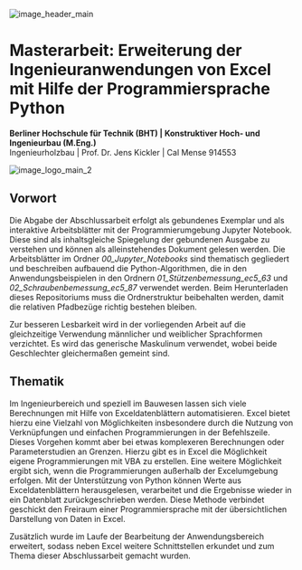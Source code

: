 ![image_header_main](https://user-images.githubusercontent.com/104301991/188845542-e5e30f1d-f478-4616-840b-1f6e6924320d.png)


# Masterarbeit: Erweiterung der Ingenieuranwendungen von Excel mit Hilfe der Programmiersprache Python
**Berliner Hochschule für Technik (BHT) | Konstruktiver Hoch- und Ingenieurbau (M.Eng.)** <br>
Ingenieurholzbau | Prof. Dr. Jens Kickler | Cal Mense 914553 <br>

![image_logo_main_2](https://user-images.githubusercontent.com/104301991/189487021-6494d663-3491-4fb2-963c-373cf38f01c6.png)


## Vorwort
Die Abgabe der Abschlussarbeit erfolgt als gebundenes Exemplar und als interaktive Arbeitsblätter mit der Programmierumgebung Jupyter Notebook. Diese sind als inhaltsgleiche Spiegelung der gebundenen Ausgabe zu verstehen und können als alleinstehendes Dokument gelesen werden. Die Arbeitsblätter im Ordner *00_Jupyter_Notebooks* sind thematisch gegliedert und beschreiben aufbauend die Python-Algorithmen, die in den Anwendungsbeispielen in den Ordnern *01_Stützenbemessung_ec5_63* und *02_Schraubenbemessung_ec5_87* verwendet werden. Beim Herunterladen dieses Repositoriums muss die Ordnerstruktur beibehalten werden, damit die relativen Pfadbezüge richtig bestehen bleiben. 

Zur besseren Lesbarkeit wird in der vorliegenden Arbeit auf die gleichzeitige Verwendung männlicher und weiblicher Sprachformen verzichtet. Es wird das generische Maskulinum verwendet, wobei beide Geschlechter gleichermaßen gemeint sind.


## Thematik
Im Ingenieurbereich und speziell im Bauwesen lassen sich viele Berechnungen mit Hilfe von Exceldatenblättern automatisieren. Excel bietet hierzu eine Vielzahl von Möglichkeiten insbesondere durch die Nutzung von Verknüpfungen und einfachen Programmierungen in der Befehlszeile. Dieses Vorgehen kommt aber bei etwas komplexeren Berechnungen oder Parameterstudien an Grenzen. Hierzu gibt es in Excel die Möglichkeit eigene Programmierungen mit VBA zu erstellen. Eine weitere Möglichkeit ergibt sich, wenn die Programmierungen außerhalb der Excelumgebung erfolgen. Mit der Unterstützung von Python können Werte aus Exceldatenblättern herausgelesen, verarbeitet und die Ergebnisse wieder in ein Datenblatt zurückgeschrieben werden. Diese Methode verbindet geschickt den Freiraum einer Programmiersprache mit der übersichtlichen Darstellung von Daten in Excel.

Zusätzlich wurde im Laufe der Bearbeitung der Anwendungsbereich erweitert, sodass neben Excel weitere Schnittstellen erkundet und zum Thema dieser Abschlussarbeit gemacht wurden. 
